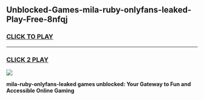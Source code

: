 
## Unblocked-Games-mila-ruby-onlyfans-leaked-Play-Free-8nfqj
<h3>
<a href="https://premium76.site?title=mila-ruby-onlyfans-leaked&ref=18A1">CLICK TO PLAY</a></h3>
<hr>

<h3>
<a href="https://premium76.site?title=mila-ruby-onlyfans-leaked&ref=18A1">CLICK 2 PLAY</a>
  
</h3>

<a href="https://premium76.site?title=mila-ruby-onlyfans-leaked&ref=18A1"><img src="https://clearcache.store/games.png"></a>


**mila-ruby-onlyfans-leaked games unblocked: Your Gateway to Fun and Accessible Online Gaming**
